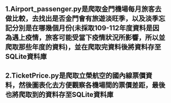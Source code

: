 ## 1.Airport_passenger.py是爬取金門機場每月旅客去做比較，去找出是否金門會有旅遊淡旺季，以及淡季忘記分別是在哪幾個月份(未採取109-112年度資料是因為遇上疫情，旅客可能受當下疫情狀況所影響，所以並爬取那些年度的資料)，並在爬取完資料後將資料存至SQLite資料庫

## 2.TicketPrice.py是爬取立榮航空的國內線票價資料，然後圖表化去方便觀察各機場間的票價差距，最後也將爬取到的資料存至SQLite資料庫
